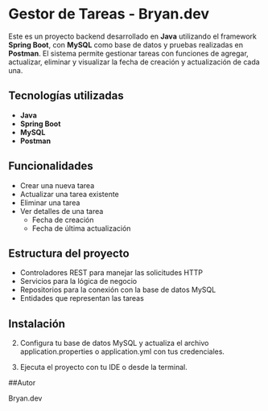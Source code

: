 # Gestor de Tareas - Bryan.dev

Este es un proyecto backend desarrollado en **Java** utilizando el framework **Spring Boot**, con **MySQL** como base de datos y pruebas realizadas en **Postman**. El sistema permite gestionar tareas con funciones de agregar, actualizar, eliminar y visualizar la fecha de creación y actualización de cada una.

## Tecnologías utilizadas

- **Java**
- **Spring Boot**
- **MySQL**
- **Postman**

## Funcionalidades

- Crear una nueva tarea
- Actualizar una tarea existente
- Eliminar una tarea
- Ver detalles de una tarea
  - Fecha de creación
  - Fecha de última actualización

## Estructura del proyecto

- Controladores REST para manejar las solicitudes HTTP
- Servicios para la lógica de negocio
- Repositorios para la conexión con la base de datos MySQL
- Entidades que representan las tareas

## Instalación



2. Configura tu base de datos MySQL y actualiza el archivo application.properties o application.yml con tus credenciales.


3. Ejecuta el proyecto con tu IDE o desde la terminal.


##Autor

Bryan.dev
